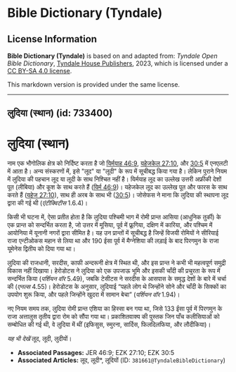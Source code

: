 # Bible Dictionary (Tyndale)

## License Information

**Bible Dictionary (Tyndale)** is based on and adapted from: _Tyndale Open Bible Dictionary_, [Tyndale House Publishers](https://tyndaleopenresources.com/), 2023, which is licensed under a [CC BY-SA 4.0 license](https://creativecommons.org/licenses/by-sa/4.0/legalcode.en).

This markdown version is provided under the same license.



--------------------------------

## लुदिया (स्थान) (id: 733400)

लुदिया (स्थान)
==============

नाम एक भौगोलिक क्षेत्र को निर्दिष्ट करता है जो [यिर्मयाह 46:9](https://ref.ly/Jer46:9), [यहेजकेल 27:10](https://ref.ly/Ezek27:10), और [30:5](https://ref.ly/Ezek30:5) में एनएलटी में आता है। अन्य संस्करणों में, इसे "लूद" या "लूदी" के रूप में सूचीबद्ध किया गया है। लेकिन पुराने नियम में लुदिया की पहचान लूद या लूदी के साथ निश्चित नहीं है। यिर्मयाह लूद का उल्लेख उत्तरी अफ्रीकी देशों पूत (लीबिया) और कूश के साथ करते हैं ([यिर्म 46:9](https://ref.ly/Jer46:9))। यहेजकेल लूद का उल्लेख पूत और फारस के साथ करते हैं ([यहेज 27:10](https://ref.ly/Ezek27:10)), साथ ही अरब के साथ भी ([30:5](https://ref.ly/Ezek30:5))। जोसेफस ने माना कि लुदिया की स्थापना लूद द्वारा की गई थी (*एंटीक्विटीस* 1\.6\.4\)।

किसी भी घटना में, ऐसा प्रतीत होता है कि लुदिया पश्चिमी भाग में रोमी प्रान्त आसिया (आधुनिक तुर्की) के एक प्रान्त को सन्दर्भित करता है, जो उत्तर में मूसिया, पूर्व में फ्रूगिया, दक्षिण में कारिया, और पश्चिम में आयोनिया में यूनानी नगरों द्वारा सीमित है। यह उन प्रान्तों में सूचीबद्ध है जिन्हें विजयी रोमियों ने सीरियाई राजा एन्टीओकस महान से लिया था और 190 ईसा पूर्व में मैग्नेशिया की लड़ाई के बाद पिरगमुन के राजा यूमेनेस द्वितीय को दिया गया था।

लुदिया की राजधानी, सरदीस, काफी अन्दरूनी क्षेत्र में स्थित थी, और इस प्रान्त ने कभी भी महत्वपूर्ण समुद्री विकास नहीं दिखाया। हेरोडोटस ने लुदिया को एक उपजाऊ भूमि और इसकी चाँदी की प्रचुरता के रूप में सन्दर्भित किया (*पर्शियन वॉर* 5\.49\), जबकि टेसीटस ने सरदीस के आसपास के समृद्ध देशों के बारे में चर्चा की (*एनल्स* 4\.55\)। हेरोडोटस के अनुसार, लुदियाई “पहले लोग थे जिन्होंने सोने और चाँदी के सिक्कों का उपयोग शुरू किया, और पहले जिन्होंने खुदरा में सामान बेचा” (*पर्शियन वॉर* 1\.94\)।

नए नियम समय तक, लुदिया रोमी प्रान्त एशिया का हिस्सा बन गया था, जिसे 133 ईसा पूर्व में पिरगमुन के राजा अत्तालुस तृतीय द्वारा रोम को सौंपा गया था। प्रकाशितवाक्य की पुस्तक जिन पाँच कलीसियाओं को सम्बोधित की गई थी, वे लुदिया में थीं (इफिसुस, स्मुरना, सार्दिस, फिलदिलफिया, और लौदीकिया)।

*यह भी देखें* लूद, लूदी, लुदीयों।

* **Associated Passages:** JER 46:9; EZK 27:10; EZK 30:5
* **Associated Articles:** लूद, लूदी*, लूदियों (ID: `381661@TyndaleBibleDictionary`)

